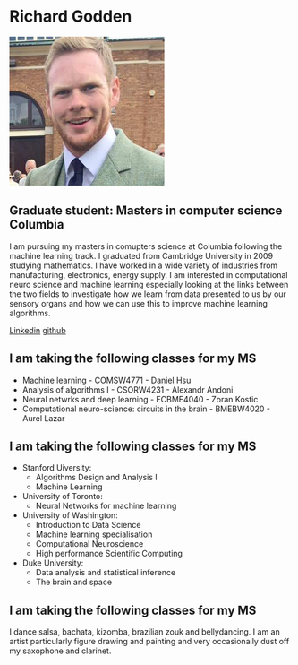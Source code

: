 # Richard Godden

![cover photo](/home_pictures/cover_photo.jpg)

## Graduate student: Masters in computer science Columbia

I am pursuing my masters in comupters science at Columbia following the machine learning track. I graduated from Cambridge University in 2009 studying mathematics. I have worked in a wide variety of industries from manufacturing, electronics, energy supply. I am interested in computational neuro science and machine learning especially looking at the links between the two fields to investigate how we learn from data presented to us by our sensory organs and how we can use this to improve machine learning algorithms.

[Linkedin](https://www.linkedin.com/in/richard-godden-77738540/) [github](https://github.com/goddenrich/)

## I am taking the following classes for my MS

 - Machine learning - COMSW4771 - Daniel Hsu
 - Analysis of algorithms I - CSORW4231 - Alexandr Andoni
 - Neural netwrks and deep learning - ECBME4040 - Zoran Kostic
 - Computational neuro-science: circuits in the brain - BMEBW4020 - Aurel Lazar

## I am taking the following classes for my MS

* Stanford Uiversity:
  * Algorithms Design and Analysis I
  * Machine Learning
* University of Toronto:
  * Neural Networks for machine learning
* University of Washington:
  * Introduction to Data Science
  * Machine learning specialisation
  * Computational Neuroscience
  * High performance Scientific Computing
* Duke University:
  * Data analysis and statistical inference
  * The brain and space


## I am taking the following classes for my MS

I dance salsa, bachata, kizomba, brazilian zouk and bellydancing. I am an artist particularly figure drawing and painting and very occasionally dust off my saxophone and clarinet.

